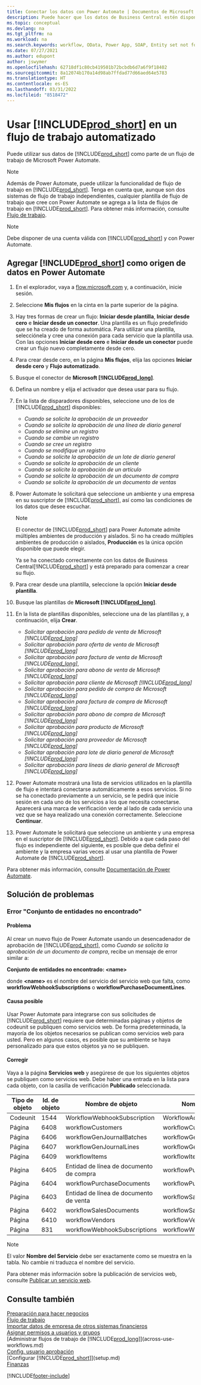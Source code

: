 ```yaml
---
title: Conectar los datos con Power Automate | Documentos de Microsoft
description: Puede hacer que los datos de Business Central estén disponibles como un origen de datos y especificar una URL de OData de sus servicios web para generar un flujo de trabajo automatizado.
ms.topic: conceptual
ms.devlang: na
ms.tgt_pltfrm: na
ms.workload: na
ms.search.keywords: workflow, OData, Power App, SOAP, Entity set not found, workflowWebhookSubscriptions
ms.date: 07/27/2021
ms.author: edupont
author: jswymer
ms.openlocfilehash: 62718df1c80cb419501b72bcbdb6d7a6f9f18402
ms.sourcegitcommit: 8a12074b170a14d98ab7ffdad77d66aed64e5783
ms.translationtype: HT
ms.contentlocale: es-ES
ms.lasthandoff: 03/31/2022
ms.locfileid: "8518472"
---
```

# <a name="use-prod_short-in-an-automated-workflow"></a>Usar [!INCLUDE[prod_short](includes/prod_short.md)] en un flujo de trabajo automatizado

Puede utilizar sus datos de [!INCLUDE[prod_short](includes/prod_short.md)] como parte de un flujo de trabajo de Microsoft Power Automate.

> [!NOTE]
> Además de Power Automate, puede utilizar la funcionalidad de flujo de trabajo en [!INCLUDE[prod_short](includes/prod_short.md)]. Tenga en cuenta que, aunque son dos sistemas de flujo de trabajo independientes, cualquier plantilla de flujo de trabajo que cree con Power Automate se agrega a la lista de flujos de trabajo en [!INCLUDE[prod_short](includes/prod_short.md)]. Para obtener más información, consulte [Flujo de trabajo](across-workflow.md).  

> [!NOTE]  
> Debe disponer de una cuenta válida con [!INCLUDE[prod_short](includes/prod_short.md)] y con Power Automate.  

## <a name="add-prod_short-as-a-data-source-in-power-automate"></a>Agregar [!INCLUDE[prod_short](includes/prod_short.md)] como origen de datos en Power Automate

1. En el explorador, vaya a [flow.microsoft.com](https://flow.microsoft.com) y, a continuación, inicie sesión.
2. Seleccione **Mis flujos** en la cinta en la parte superior de la página.
3. Hay tres formas de crear un flujo: **Iniciar desde plantilla**, **Iniciar desde cero** e **Iniciar desde un conector**. Una plantilla es un flujo predefinido que se ha creado de forma automática. Para utilizar una plantilla, selecciónela y cree una conexión para cada servicio que la plantilla usa. Con las opciones **Iniciar desde cero** e **Iniciar desde un conector** puede crear un flujo nuevo completamente desde cero.
4. Para crear desde cero, en la página **Mis flujos**, elija las opciones **Iniciar desde cero** y **Flujo automatizado**.
5. Busque el conector de **Microsoft [!INCLUDE[prod_long](includes/prod_long.md)]**.
6. Defina un nombre y elija el activador que desea usar para su flujo.
7. En la lista de disparadores disponibles, seleccione uno de los de [!INCLUDE[prod_short](includes/prod_short.md)] disponibles:  

    - *Cuando se solicite la aprobación de un proveedor*  
    - *Cuando se solicite la aprobación de una línea de diario general* 
    - *Cuando se elimine un registro*
    - *Cuando se cambie un registro*
    - *Cuando se cree un registro*
    - *Cuando se modifique un registro*
    - *Cuando se solicite la aprobación de un lote de diario general* 
    - *Cuando se solicite la aprobación de un cliente*
    - *Cuando se solicite la aprobación de un artículo*
    - *Cuando se solicite la aprobación de un documento de compra*
    - *Cuando se solicite la aprobación de un documento de ventas*

8. Power Automate le solicitará que seleccione un ambiente y una empresa en su suscriptor de [!INCLUDE[prod_short](includes/prod_short.md)], así como las condiciones de los datos que desee escuchar.

    > [!NOTE]
    > El conector de [!INCLUDE[prod_short](includes/prod_short.md)] para Power Automate admite múltiples ambientes de producción y aislados. Si no ha creado múltiples ambientes de producción o aislados, **Producción** es la única opción disponible que puede elegir.  

    Ya se ha conectado correctamente con los datos de Business Central[!INCLUDE[prod_short](includes/prod_short.md)] y está preparado para comenzar a crear su flujo.

9. Para crear desde una plantilla, seleccione la opción **Iniciar desde plantilla**.
10. Busque las plantillas de **Microsoft [!INCLUDE[prod_long](includes/prod_long.md)]**.
11. En la lista de plantillas disponibles, seleccione una de las plantillas y, a continuación, elija **Crear**.  

    - *Solicitar aprobación para pedido de venta de Microsoft [!INCLUDE[prod_long](includes/prod_long.md)]*
    - *Solicitar aprobación para oferta de venta de Microsoft [!INCLUDE[prod_long](includes/prod_long.md)]*
    - *Solicitar aprobación para factura de venta de Microsoft [!INCLUDE[prod_long](includes/prod_long.md)]*,
    - *Solicitar aprobación para abono de venta de Microsoft [!INCLUDE[prod_long](includes/prod_long.md)]*
    - *Solicitar aprobación para cliente de Microsoft [!INCLUDE[prod_long](includes/prod_long.md)]*
    - *Solicitar aprobación para pedido de compra de Microsoft [!INCLUDE[prod_long](includes/prod_long.md)]*
    - *Solicitar aprobación para factura de compra de Microsoft [!INCLUDE[prod_long](includes/prod_long.md)]*
    - *Solicitar aprobación para abono de compra de Microsoft [!INCLUDE[prod_long](includes/prod_long.md)]*  
    - *Solicitar aprobación para producto de Microsoft [!INCLUDE[prod_long](includes/prod_long.md)]*
    - *Solicitar aprobación para proveedor de Microsoft [!INCLUDE[prod_long](includes/prod_long.md)]*
    - *Solicitar aprobación para lote de diario general de Microsoft [!INCLUDE[prod_long](includes/prod_long.md)]*  
    - *Solicitar aprobación para líneas de diario general de Microsoft [!INCLUDE[prod_long](includes/prod_long.md)]*
12. Power Automate mostrará una lista de servicios utilizados en la plantilla de flujo e intentará conectarse automáticamente a esos servicios. Si no se ha conectado previamente a un servicio, se le pedirá que inicie sesión en cada uno de los servicios a los que necesita conectarse. Aparecerá una marca de verificación verde al lado de cada servicio una vez que se haya realizado una conexión correctamente. Seleccione **Continuar**.
13. Power Automate le solicitará que seleccione un ambiente y una empresa en el suscriptor de [!INCLUDE[prod_short](includes/prod_short.md)]. Debido a que cada paso del flujo es independiente del siguiente, es posible que deba definir el ambiente y la empresa varias veces al usar una plantilla de Power Automate de [!INCLUDE[prod_short](includes/prod_short.md)].

Para obtener más información, consulte [Documentación de Power Automate](/power-automate/getting-started).

## <a name="troubleshooting"></a>Solución de problemas

### <a name="entity-set-not-found-error"></a>Error "Conjunto de entidades no encontrado"

#### <a name="problem"></a>Problema

Al crear un nuevo flujo de Power Automate usando un desencadenador de aprobación de [!INCLUDE[prod_short](includes/prod_short.md)], como *Cuando se solicita la aprobación de un documento de compra*, recibe un mensaje de error similar a:

**Conjunto de entidades no encontrado: \<name\>**

donde **\<name\>** es el nombre del servicio del servicio web que falta, como **workflowWebhookSubscriptions** o **workflowPurchaseDocumentLines**.

#### <a name="possible-cause"></a>Causa posible

Usar Power Automate para integrarse con sus solicitudes de [!INCLUDE[prod_short](includes/prod_short.md)] requiere que determinadas páginas y objetos de codeunit se publiquen como servicios web. De forma predeterminada, la mayoría de los objetos necesarios se publican como servicios web para usted. Pero en algunos casos, es posible que su ambiente se haya personalizado para que estos objetos ya no se publiquen.

#### <a name="fix"></a>Corregir

Vaya a la página **Servicios web** y asegúrese de que los siguientes objetos se publiquen como servicios web. Debe haber una entrada en la lista para cada objeto, con la casilla de verificación **Publicado** seleccionada. 

|Tipo de objeto|Id. de objeto|Nombre de objeto|Nombre del servicio|
|-----------|---------|-----------|------------|
|Codeunit|  1544    |WorkflowWebhookSubscription|WorkflowActionResponse|
|Página|  6408|   workflowCustomers|  workflowCustomers|
|Página   |6406   |workflowGenJournalBatches| workflowGenJournalBatches|
|Página   |6407   |workflowGenJournalLines|workflowGenJournalLines|
|Página   |6409   |workflowItems| workflowItems|
|Página   |6405   |Entidad de línea de documento de compra|workflowPurchaseDocumentLines|
|Página|  6404    |workflowPurchaseDocuments| workflowPurchaseDocuments|
|Página|  6403    |Entidad de línea de documento de venta |workflowSalesDocumentLines|
|Página|  6402|   workflowSalesDocuments| workflowSalesDocuments|
|Página|  6410    |workflowVendors|   workflowVendors|
|Página|  831 |workflowWebhookSubscriptions|  workflowWebhookSubscriptions|

> [!NOTE]
> El valor **Nombre del Servicio** debe ser exactamente como se muestra en la tabla. No cambie ni traduzca el nombre del servicio.

Para obtener más información sobre la publicación de servicios web, consulte [Publicar un servicio web](across-how-publish-web-service.md).

## <a name="see-also"></a>Consulte también

[Preparación para hacer negocios](ui-get-ready-business.md)  
[Flujo de trabajo](across-workflow.md)  
[Importar datos de empresa de otros sistemas financieros](across-import-data-configuration-packages.md)  
[Asignar permisos a usuarios y grupos](ui-define-granular-permissions.md)  
[Administrar flujos de trabajo de [!INCLUDE[prod_long](includes/prod_long.md)]](across-use-workflows.md)  
[Config. usuario aprobación](across-how-to-set-up-approval-users.md)  
[Configurar [!INCLUDE[prod_short](includes/prod_short.md)]](setup.md)  
[Finanzas](finance.md)  


[!INCLUDE[footer-include](includes/footer-banner.md)]
